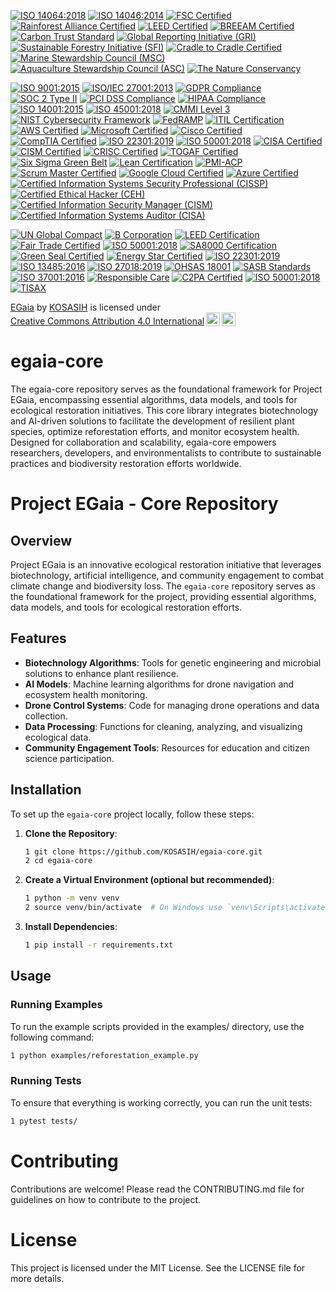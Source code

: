 [![ISO 14064:2018](https://img.shields.io/badge/ISO%2014064:2018-Certified-brightgreen)](https://www.iso.org/iso-14064-greenhouse-gas-quantification.html)
[![ISO 14046:2014](https://img.shields.io/badge/ISO%2014046:2014-Certified-brightgreen)](https://www.iso.org/iso-14046-water-footprint.html)
[![FSC Certified](https://img.shields.io/badge/FSC%20Certified-Certified-brightgreen)](https://www.fsc.org/en)
[![Rainforest Alliance Certified](https://img.shields.io/badge/Rainforest%20Alliance%20Certified-Certified-brightgreen)](https://www.rainforest-alliance.org/)
[![LEED Certified](https://img.shields.io/badge/LEED%20Certified-Green%20Building-brightgreen)](https://www.usgbc.org/leed)
[![BREEAM Certified](https://img.shields.io/badge/BREEAM-Certified-brightgreen)](https://www.breeam.com/)
[![Carbon Trust Standard](https://img.shields.io/badge/Carbon%20Trust%20Standard-Certified-brightgreen)](https://www.carbontrust.com/)
[![Global Reporting Initiative (GRI)](https://img.shields.io/badge/GRI-Standards%20Compliant-brightgreen)](https://www.globalreporting.org/)
[![Sustainable Forestry Initiative (SFI)](https://img.shields.io/badge/SFI-Certified-brightgreen)](https://www.sfiprogram.org/)
[![Cradle to Cradle Certified](https://img.shields.io/badge/Cradle%20to%20Cradle%20Certified-Certified-brightgreen)](https://www.c2ccertified.org/)
[![Marine Stewardship Council (MSC)](https://img.shields.io/badge/MSC-Certified-brightgreen)](https://www.msc.org/)
[![Aquaculture Stewardship Council (ASC)](https://img.shields.io/badge/ASC-Certified-brightgreen)](https://www.asc-aqua.org/)
[![The Nature Conservancy](https://img.shields.io/badge/The%20Nature%20Conservancy-Member-brightgreen)](https://www.nature.org/en-us/)

[![ISO 9001:2015](https://img.shields.io/badge/ISO%209001:2015-Certified-brightgreen)](https://www.iso.org/iso-9001-quality-management.html)
[![ISO/IEC 27001:2013](https://img.shields.io/badge/ISO/IEC%2027001:2013-Certified-brightgreen)](https://www.iso.org/isoiec-27001-information-security.html)
[![GDPR Compliance](https://img.shields.io/badge/GDPR-Compliance-brightgreen)](https://gdpr.eu/)
[![SOC 2 Type II](https://img.shields.io/badge/SOC%202%20Type%20II-Certified-brightgreen)](https://www.aicpa.org/interestareas/frc/assuranceadvisoryservices/soc-2.html)
[![PCI DSS Compliance](https://img.shields.io/badge/PCI%20DSS-Compliance-brightgreen)](https://www.pcisecuritystandards.org/pci_security/)
[![HIPAA Compliance](https://img.shields.io/badge/HIPAA-Compliance-brightgreen)](https://www.hhs.gov/hipaa/index.html)
[![ISO 14001:2015](https://img.shields.io/badge/ISO%2014001:2015-Certified-brightgreen)](https://www.iso.org/iso-14001-environmental-management.html)
[![ISO 45001:2018](https://img.shields.io/badge/ISO%2045001:2018-Certified-brightgreen)](https://www.iso.org/iso-45001-occupational-health-and-safety.html)
[![CMMI Level 3](https://img.shields.io/badge/CMMI%20Level%203-Certified-brightgreen)](https://cmmiinstitute.com/)
[![NIST Cybersecurity Framework](https://img.shields.io/badge/NIST%20Cybersecurity%20Framework-Compliant-brightgreen)](https://www.nist.gov/cyberframework)
[![FedRAMP](https://img.shields.io/badge/FedRAMP-Compliant-brightgreen)](https://www.fedramp.gov/)
[![ITIL Certification](https://img.shields.io/badge/ITIL-Certified-brightgreen)](https://www.axelos.com/best-practice-solutions/itil)
[![AWS Certified](https://img.shields.io/badge/AWS%20Certified-Professional-brightgreen)](https://aws.amazon.com/certification/)
[![Microsoft Certified](https://img.shields.io/badge/Microsoft%20Certified-Professional-brightgreen)](https://www.microsoft.com/en-us/learning/certification-overview.aspx)
[![Cisco Certified](https://img.shields.io/badge/Cisco%20Certified-Professional-brightgreen)](https://www.cisco.com/c/en/us/training-events/training-certifications/certifications.html)
[![CompTIA Certified](https://img.shields.io/badge/CompTIA-Certified-brightgreen)](https://www.comptia.org/certifications)
[![ISO 22301:2019](https://img.shields.io/badge/ISO%2022301:2019-Certified-brightgreen)](https://www.iso.org/iso-22301-business-continuity.html)
[![ISO 50001:2018](https://img.shields.io/badge/ISO%2050001:2018-Certified-brightgreen)](https://www.iso.org/iso-50001-energy-management.html)
[![CISA Certified](https://img.shields.io/badge/CISA-Certified-brightgreen)](https://www.isaca.org/credentialing/cisa)
[![CISM Certified](https://img.shields.io/badge/CISM-Certified-brightgreen)](https://www.isaca.org/credentialing/cism)
[![CRISC Certified](https://img.shields.io/badge/CRISC-Certified-brightgreen)](https://www.isaca.org/credentialing/crisc)
[![TOGAF Certified](https://img.shields.io/badge/TOGAF-Certified-brightgreen)](https://www.opengroup.org/togaf)
[![Six Sigma Green Belt](https://img.shields.io/badge/Six%20Sigma%20Green%20Belt-Certified-brightgreen)](https://www.sixsigmaonline.org/six-sigma-certification/)
[![Lean Certification](https://img.shields.io/badge/Lean%20Certification-Certified-brightgreen)](https://www.lean.org/)
[![PMI-ACP](https://img.shields.io/badge/PMI--ACP-Certified-brightgreen)](https://www.pmi.org/certifications/agile-certification)
[![Scrum Master Certified](https://img.shields.io/badge/Scrum%20Master%20Certified-Certified-brightgreen)](https://www.scrumstudy.com/certification/scrum-master-certification)
[![Google Cloud Certified](https://img.shields.io/badge/Google%20Cloud%20Certified-Professional-brightgreen)](https://cloud.google.com/certification)
[![Azure Certified](https://img.shields.io/badge/Azure%20Certified-Professional-brightgreen)](https://learn.microsoft.com/en-us/certifications/)
[![Certified Information Systems Security Professional (CISSP)](https://img.shields.io/badge/CISSP-Certified-brightgreen)](https://www.isc2.org/certifications/cissp)
[![Certified Ethical Hacker (CEH)](https://img.shields.io/badge/CEH-Certified-brightgreen)](https://www.eccouncil.org/programs/certified-ethical-hacker-ceh/)
[![Certified Information Security Manager (CISM)](https://img.shields.io/badge/CISM-Certified-brightgreen)](https://www.isaca.org/credentialing/cism)
[![Certified Information Systems Auditor (CISA)](https://img.shields.io/badge/CISA-Certified-brightgreen)](https://www.isaca.org/credentialing/cisa)

[![UN Global Compact](https://img.shields.io/badge/UN%20Global%20Compact-Participant-blue)](https://www.unglobalcompact.org/)
[![B Corporation](https://img.shields.io/badge/B%20Corporation-Certified-brightgreen)](https://bcorporation.net/)
[![LEED Certification](https://img.shields.io/badge/LEED%20Certification-Gold-brightgreen)](https://www.usgbc.org/leed)
[![Fair Trade Certified](https://img.shields.io/badge/Fair%20Trade%20Certified-Yes-brightgreen)](https://www.fairtrade.net/)
[![ISO 50001:2018](https://img.shields.io/badge/ISO%2050001:2018-Certified-brightgreen)](https://www.iso.org/iso-50001-energy-management.html)
[![SA8000 Certification](https://img.shields.io/badge/SA8000-Certified-brightgreen)](https://www.sai-global.com/)
[![Green Seal Certified](https://img.shields.io/badge/Green%20Seal-Certified-brightgreen)](https://www.greenseal.org/)
[![Energy Star Certified](https://img.shields.io/badge/Energy%20Star-Certified-brightgreen)](https://www.energystar.gov/)
[![ISO 22301:2019](https://img.shields.io/badge/ISO%2022301:2019-Certified-brightgreen)](https://www.iso.org/iso-22301-business-continuity.html)
[![ISO 13485:2016](https://img.shields.io/badge/ISO%2013485:2016-Certified-brightgreen)](https://www.iso.org/iso-13485-medical-devices.html)
[![ISO 27018:2019](https://img.shields.io/badge/ISO%2027018:2019-Certified-brightgreen)](https://www.iso.org/iso-27018-personal-data.html)
[![OHSAS 18001](https://img.shields.io/badge/OHSAS%2018001-Certified-brightgreen)](https://www.bsigroup.com/en-GB/ohsas-18001-occupational-health-and-safety/)
[![SASB Standards](https://img.shields.io/badge/SASB%20Standards-Compliant-brightgreen)](https://www.sasb.org/)
[![ISO 37001:2016](https://img.shields.io/badge/ISO%2037001:2016-Certified-brightgreen)](https://www.iso.org/iso-37001-anti-bribery.html)
[![Responsible Care](https://img.shields.io/badge/Responsible%20Care-Participant-brightgreen)](https://www.icca-chem.org/)
[![C2PA Certified](https://img.shields.io/badge/C2PA-Certified-brightgreen)](https://c2pa.org/)
[![ISO 50001:2018](https://img.shields.io/badge/ISO%2050001:2018-Certified-brightgreen)](https://www.iso.org/iso-50001-energy-management.html)
[![TISAX](https://img.shields.io/badge/TISAX-Certified-brightgreen)](https://www.enx.com/tisax/)

<p xmlns:cc="http://creativecommons.org/ns#" xmlns:dct="http://purl.org/dc/terms/"><a property="dct:title" rel="cc:attributionURL" href="https://github.com/KOSASIH/egaia-core">EGaia</a> by <a rel="cc:attributionURL dct:creator" property="cc:attributionName" href="https://www.linkedin.com/in/kosasih-81b46b5a">KOSASIH</a> is licensed under <a href="https://creativecommons.org/licenses/by/4.0/?ref=chooser-v1" target="_blank" rel="license noopener noreferrer" style="display:inline-block;">Creative Commons Attribution 4.0 International<img style="height:22px!important;margin-left:3px;vertical-align:text-bottom;" src="https://mirrors.creativecommons.org/presskit/icons/cc.svg?ref=chooser-v1" alt=""><img style="height:22px!important;margin-left:3px;vertical-align:text-bottom;" src="https://mirrors.creativecommons.org/presskit/icons/by.svg?ref=chooser-v1" alt=""></a></p>

# egaia-core
The egaia-core repository serves as the foundational framework for Project EGaia, encompassing essential algorithms, data models, and tools for ecological restoration initiatives. This core library integrates biotechnology and AI-driven solutions to facilitate the development of resilient plant species, optimize reforestation efforts, and monitor ecosystem health. Designed for collaboration and scalability, egaia-core empowers researchers, developers, and environmentalists to contribute to sustainable practices and biodiversity restoration efforts worldwide.

# Project EGaia - Core Repository

## Overview

Project EGaia is an innovative ecological restoration initiative that leverages biotechnology, artificial intelligence, and community engagement to combat climate change and biodiversity loss. The `egaia-core` repository serves as the foundational framework for the project, providing essential algorithms, data models, and tools for ecological restoration efforts.

## Features

- **Biotechnology Algorithms**: Tools for genetic engineering and microbial solutions to enhance plant resilience.
- **AI Models**: Machine learning algorithms for drone navigation and ecosystem health monitoring.
- **Drone Control Systems**: Code for managing drone operations and data collection.
- **Data Processing**: Functions for cleaning, analyzing, and visualizing ecological data.
- **Community Engagement Tools**: Resources for education and citizen science participation.

## Installation

To set up the `egaia-core` project locally, follow these steps:

1. **Clone the Repository**:
   ```bash
   1 git clone https://github.com/KOSASIH/egaia-core.git
   2 cd egaia-core
   ```

 2. **Create a Virtual Environment (optional but recommended)**:

    ```bash
    1 python -m venv venv
    2 source venv/bin/activate  # On Windows use `venv\Scripts\activate`
    ```

3. **Install Dependencies**:

   ```bash
   1 pip install -r requirements.txt
   ```
   
## Usage

### Running Examples

To run the example scripts provided in the examples/ directory, use the following command:

   ```bash
   1 python examples/reforestation_example.py
   ```

### Running Tests

To ensure that everything is working correctly, you can run the unit tests:

   ```bash
   1 pytest tests/
   ```

# Contributing
Contributions are welcome! Please read the CONTRIBUTING.md file for guidelines on how to contribute to the project.

# License
This project is licensed under the MIT License. See the LICENSE file for more details.

